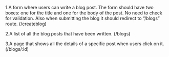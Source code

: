 1.A form where users can write a blog post. The form should have two boxes: one for the title and one for the body of the post. No need to check for validation. Also when submitting the blog it should redirect to “/blogs” route. (/createblog)

2.A list of all the blog posts that have been written. (/blogs)

3.A page that shows all the details of a specific post when users click on it. (/blogs/:id)